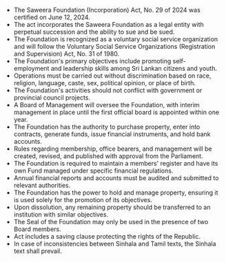- The Saweera Foundation (Incorporation) Act, No. 29 of 2024 was certified on June 12, 2024.
- The act incorporates the Saweera Foundation as a legal entity with perpetual succession and the ability to sue and be sued.
- The Foundation is recognized as a voluntary social service organization and will follow the Voluntary Social Service Organizations (Registration and Supervision) Act, No. 31 of 1980.
- The Foundation's primary objectives include promoting self-employment and leadership skills among Sri Lankan citizens and youth.
- Operations must be carried out without discrimination based on race, religion, language, caste, sex, political opinion, or place of birth.
- The Foundation's activities should not conflict with government or provincial council projects.
- A Board of Management will oversee the Foundation, with interim management in place until the first official board is appointed within one year.
- The Foundation has the authority to purchase property, enter into contracts, generate funds, issue financial instruments, and hold bank accounts.
- Rules regarding membership, office bearers, and management will be created, revised, and published with approval from the Parliament.
- The Foundation is required to maintain a members' register and have its own Fund managed under specific financial regulations.
- Annual financial reports and accounts must be audited and submitted to relevant authorities.
- The Foundation has the power to hold and manage property, ensuring it is used solely for the promotion of its objectives.
- Upon dissolution, any remaining property should be transferred to an institution with similar objectives.
- The Seal of the Foundation may only be used in the presence of two Board members.
- Act includes a saving clause protecting the rights of the Republic.
- In case of inconsistencies between Sinhala and Tamil texts, the Sinhala text shall prevail.